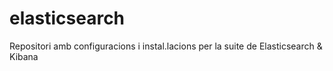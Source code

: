 # elasticsearch
Repositori amb configuracions i instal.lacions per la suite de Elasticsearch &amp; Kibana
